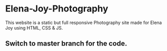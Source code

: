 # Elena-Joy-Photography
This website is a static but full responsive Photography site made for Elena Joy using HTML, CSS &amp; JS.


## Switch to master branch for the code. 
